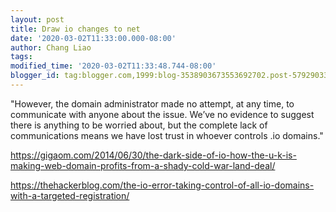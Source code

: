 ```yaml
---
layout: post
title: Draw io changes to net
date: '2020-03-02T11:33:00.000-08:00'
author: Chang Liao
tags:
modified_time: '2020-03-02T11:33:48.744-08:00'
blogger_id: tag:blogger.com,1999:blog-3538903673553692702.post-5792903397426252672
---
```


"However, the domain administrator made no attempt, at any time, to  
communicate with anyone about the issue. We’ve no evidence to suggest  there 
is anything to be worried about, but the complete lack of  communications 
means we have lost trust in whoever controls .io domains." 


https://gigaom.com/2014/06/30/the-dark-side-of-io-how-the-u-k-is-making-web-domain-profits-from-a-shady-cold-war-land-deal/ 


https://thehackerblog.com/the-io-error-taking-control-of-all-io-domains-with-a-targeted-registration/ 